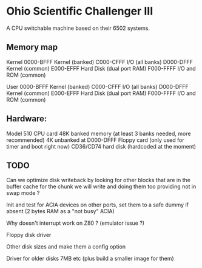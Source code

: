 # Ohio Scientific Challenger III

A CPU switchable machine based on their 6502 systems.

## Memory map

Kernel
0000-BFFF	Kernel		(banked)
C000-CFFF	I/O		(all banks)
D000-DFFF	Kernel		(common)
E000-EFFF	Hard Disk	(dual port RAM)
F000-FFFF	I/O and ROM	(common)

User
0000-BFFF	Kernel		(banked)
C000-CFFF	I/O		(all banks)
D000-DFFF	Kernel		(common)
E000-EFFF	Hard Disk	(dual port RAM)
F000-FFFF	I/O and ROM	(common)


## Hardware:

Model 510 CPU card
48K banked memory (at least 3 banks needed, more recommended)
4K  unbanked at D000-DFFF
Floppy card	(only used for timer and boot right now)
CD36/CD74 hard disk	(hardcoded at the moment)

## TODO

Can we optimize disk writeback by looking for other blocks that are
in the buffer cache for the chunk we will write and doing them too
providing not in swap mode ?

Init and test for ACIA devices on other ports, set them to a safe dummy
if absent (2 bytes RAM as a "not busy" ACIA)

Why doesn't interrupt work on Z80 ? (emulator issue ?)

Floppy disk driver

Other disk sizes and make them a config option

Driver for older disks 7MB etc (plus build a smaller image for them)

